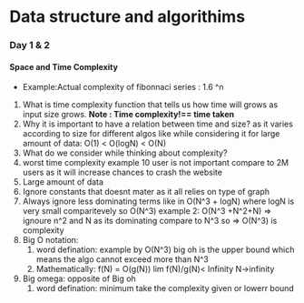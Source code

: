 # Data structure and algorithims

### Day 1 & 2

#### Space and Time Complexity

* Example:Actual complexity of fibonnaci series : 1.6 ^n

1. What is time complexity
 function that tells us how time will grows as input size grows.
 **Note :  Time complexity!== time taken**
  1. Why it is important to have a relation between time and size?
 as it varies according to size for different algos like while 
 considering it for large amount of data: O(1) < O(logN) < O(N) 
2. What do we consider while thinking about complexity?
  1. worst time complexity
  example 10 user is not important compare to 2M users as
  it will increase chances to crash the website
  2. Large amount of data
  3. Ignore constants that doesnt mater as it all relies on 
  type of graph
  4. Always ignore less dominating terms 
    like in O(N^3 + logN) where logN is very small comparitevely 
    so O(N^3)
    example 2: O(N^3 +N^2+N) => ignoure n^2 and N as its dominating 
    compare to N^3 so => O(N^3) is complexity
3. Big O notation:
   1. word defination: example by O(N^3) big oh is the upper bound
   which means the algo cannot exceed more than N^3
   2. Mathematically: 
     f(N) = O(g(N))
     lim         f(N)/g(N)< Infinity
     N->infinity
3. Big omega: opposite of Big oh
   1. word defination: minimum take the complexity given or lowerr bound

